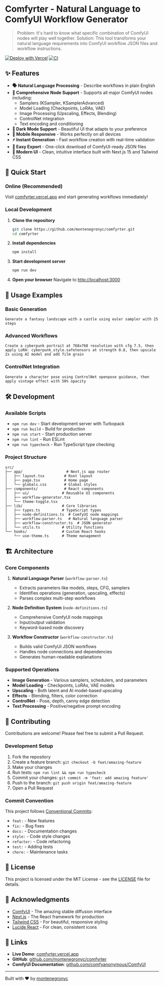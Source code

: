 # Comfyrter - Natural Language to ComfyUI Workflow Generator

> Problem: It's hard to know what specific combination of ComfyUI nodes will play well together.
> Solution: This tool transforms your natural language requirements into ComfyUI workflow JSON files and workflow instructions.

[![Deploy with Vercel](https://vercel.com/button)](https://vercel.com/new/clone?repository-url=https://github.com/montenegronyc/comfyrter)
[![CI](https://github.com/montenegronyc/comfyrter/workflows/CI/badge.svg)](https://github.com/montenegronyc/comfyrter/actions)

## ✨ Features

- **🗣️ Natural Language Processing** - Describe workflows in plain English
- **🎯 Comprehensive Node Support** - Supports all major ComfyUI nodes including:
  - Samplers (KSampler, KSamplerAdvanced)
  - Model Loading (Checkpoints, LoRAs, VAE)
  - Image Processing (Upscaling, Effects, Blending)
  - ControlNet integration
  - Text encoding and conditioning
- **🌙 Dark Mode Support** - Beautiful UI that adapts to your preference
- **📱 Mobile Responsive** - Works perfectly on all devices
- **⚡ Instant Generation** - Fast workflow creation with real-time validation
- **💾 Easy Export** - One-click download of ComfyUI-ready JSON files
- **🎨 Modern UI** - Clean, intuitive interface built with Next.js 15 and Tailwind CSS

## 🚀 Quick Start

### Online (Recommended)

Visit [comfyrter.vercel.app](https://comfyrter.vercel.app) and start generating workflows immediately!

### Local Development

1. **Clone the repository**
   ```bash
   git clone https://github.com/montenegronyc/comfyrter.git
   cd comfyrter
   ```

2. **Install dependencies**
   ```bash
   npm install
   ```

3. **Start development server**
   ```bash
   npm run dev
   ```

4. **Open your browser**
   Navigate to [http://localhost:3000](http://localhost:3000)

## 📖 Usage Examples

### Basic Generation
```
Generate a fantasy landscape with a castle using euler sampler with 25 steps
```

### Advanced Workflows
```
Create a cyberpunk portrait at 768x768 resolution with cfg 7.5, then apply LoRA: cyberpunk_style.safetensors at strength 0.8, then upscale 2x using AI model and add film grain
```

### ControlNet Integration
```
Generate a character pose using ControlNet openpose guidance, then apply vintage effect with 50% opacity
```

## 🛠️ Development

### Available Scripts

- `npm run dev` - Start development server with Turbopack
- `npm run build` - Build for production
- `npm run start` - Start production server
- `npm run lint` - Run ESLint
- `npm run typecheck` - Run TypeScript type checking

### Project Structure

```
src/
├── app/                    # Next.js app router
│   ├── layout.tsx         # Root layout
│   ├── page.tsx           # Home page
│   └── globals.css        # Global styles
├── components/            # React components
│   ├── ui/               # Reusable UI components
│   ├── workflow-generator.tsx
│   └── theme-toggle.tsx
├── lib/                  # Core libraries
│   ├── types.ts          # TypeScript types
│   ├── node-definitions.ts  # ComfyUI node mappings
│   ├── workflow-parser.ts   # Natural language parser
│   ├── workflow-constructor.ts  # JSON generator
│   └── utils.ts          # Utility functions
└── hooks/                # Custom React hooks
    └── use-theme.ts      # Theme management
```

## 🏗️ Architecture

### Core Components

1. **Natural Language Parser** (`workflow-parser.ts`)
   - Extracts parameters like models, steps, CFG, samplers
   - Identifies operations (generation, upscaling, effects)
   - Parses complex multi-step workflows

2. **Node Definition System** (`node-definitions.ts`)
   - Comprehensive ComfyUI node mappings
   - Input/output validation
   - Keyword-based node discovery

3. **Workflow Constructor** (`workflow-constructor.ts`)
   - Builds valid ComfyUI JSON workflows
   - Handles node connections and dependencies
   - Generates human-readable explanations

### Supported Operations

- **Image Generation** - Various samplers, schedulers, and parameters
- **Model Loading** - Checkpoints, LoRAs, VAE models
- **Upscaling** - Both latent and AI model-based upscaling
- **Effects** - Blending, filters, color correction
- **ControlNet** - Pose, depth, canny edge detection
- **Text Processing** - Positive/negative prompt encoding

## 🤝 Contributing

Contributions are welcome! Please feel free to submit a Pull Request.

### Development Setup

1. Fork the repository
2. Create a feature branch: `git checkout -b feat/amazing-feature`
3. Make your changes
4. Run tests: `npm run lint && npm run typecheck`
5. Commit your changes: `git commit -m 'feat: add amazing feature'`
6. Push to the branch: `git push origin feat/amazing-feature`
7. Open a Pull Request

### Commit Convention

This project follows [Conventional Commits](https://conventionalcommits.org/):

- `feat:` - New features
- `fix:` - Bug fixes
- `docs:` - Documentation changes
- `style:` - Code style changes
- `refactor:` - Code refactoring
- `test:` - Adding tests
- `chore:` - Maintenance tasks

## 📄 License

This project is licensed under the MIT License - see the [LICENSE](LICENSE) file for details.

## 🙏 Acknowledgments

- [ComfyUI](https://github.com/comfyanonymous/ComfyUI) - The amazing stable diffusion interface
- [Next.js](https://nextjs.org/) - The React framework for production
- [Tailwind CSS](https://tailwindcss.com/) - For beautiful, responsive styling
- [Lucide React](https://lucide.dev/) - For clean, consistent icons

## 🔗 Links

- **Live Demo**: [comfyrter.vercel.app](https://comfyrter.vercel.app)
- **GitHub**: [github.com/montenegronyc/comfyrter](https://github.com/montenegronyc/comfyrter)
- **ComfyUI Documentation**: [github.com/comfyanonymous/ComfyUI](https://github.com/comfyanonymous/ComfyUI)

---

Built with ❤️ by [montenegronyc](https://github.com/montenegronyc)

